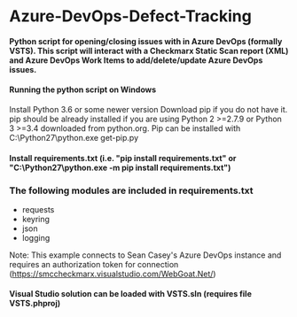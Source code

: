 # Azure-DevOps-Defect-Tracking
#### Python script for opening/closing issues with in Azure DevOps (formally VSTS). This script will interact with a Checkmarx Static Scan report (XML) and Azure DevOps Work Items to add/delete/update Azure DevOps issues.

#### Running the python script on Windows
Install Python 3.6 or some newer version
Download pip if you do not have it. pip should be already installed if you are using Python 2 >=2.7.9 or Python 3 >=3.4 downloaded from python.org. Pip can be installed with C:\Python27\python.exe get-pip.py

#### Install requirements.txt (i.e. "pip install requirements.txt" or "C:\Python27\python.exe -m pip install requirements.txt")
### The following modules are included in requirements.txt
  - requests
  - keyring
  - json
  - logging
  
Note: This example connects to Sean Casey's Azure DevOps instance and requires an authorization token for connection (https://smccheckmarx.visualstudio.com/WebGoat.Net/)

#### Visual Studio solution can be loaded with VSTS.sln (requires file VSTS.phproj)
